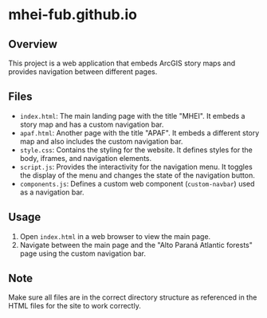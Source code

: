 # mhei-fub.github.io

## Overview
This project is a web application that embeds ArcGIS story maps and provides navigation between different pages.

## Files
- `index.html`: The main landing page with the title "MHEI". It embeds a story map and has a custom navigation bar.
- `apaf.html`: Another page with the title "APAF". It embeds a different story map and also includes the custom navigation bar.
- `style.css`: Contains the styling for the website. It defines styles for the body, iframes, and navigation elements.
- `script.js`: Provides the interactivity for the navigation menu. It toggles the display of the menu and changes the state of the navigation button.
- `components.js`: Defines a custom web component (`custom-navbar`) used as a navigation bar.

## Usage
1. Open `index.html` in a web browser to view the main page.
2. Navigate between the main page and the "Alto Paraná Atlantic forests" page using the custom navigation bar.

## Note
Make sure all files are in the correct directory structure as referenced in the HTML files for the site to work correctly.
